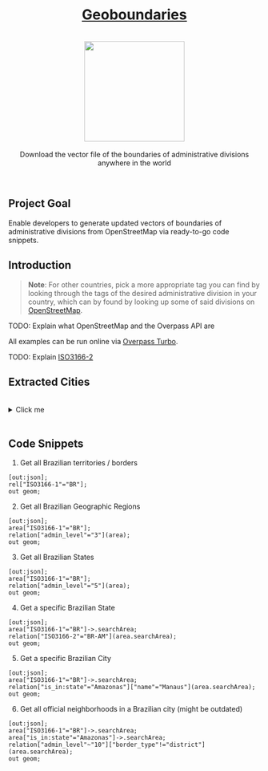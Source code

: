 <h1 align="center"><a href="https://github.com/Paguiar735/geoboundaries">Geoboundaries</a></h1>

<p align="center">
    <br>
  <a href="https://pixabay.com/pt/vectors/brasil-geografia-mapa-estados-153881/">
    <img src="https://cdn.pixabay.com/photo/2013/07/12/18/47/brazil-153881_960_720.png" width="200px" height="200px"/>
  </a>
  <br><br>
    Download the vector file of the boundaries of administrative divisions anywhere in the world
  <br>
</p>

<br>

## Project Goal

Enable developers to generate updated vectors of boundaries of administrative divisions from OpenStreetMap via ready-to-go code snippets.

## Introduction

> **Note**: For other countries, pick a more appropriate tag you can find by looking through the tags of the desired administrative division in your country, which can by found by looking up some of said divisions on [OpenStreetMap](https://openstreetmap.org/).

TODO: Explain what OpenStreetMap and the Overpass API are

All examples can be run online via [Overpass Turbo](https://overpass-turbo.eu/).

TODO: Explain [ISO3166-2](https://pt.wikipedia.org/wiki/ISO_3166-2:BR)


## Extracted Cities

<br>

<details>
<summary>Click me</summary>
<br>

| Cidade | Estado | Cargo | Gabinete | Assessor Responsável | Observação |Bairros Catalogados | Mapa Catalogado | Mapa Nomeado | Etapa 1 Finalizada |
|---|---|---|---|---|---|---|---|---|---|
| Americana | SP | - | - | David | Jornalista, Ex-assessor parlamentar | ✅ | ✅ | ✅ | ✅ |
| Barbacena | MG | Vereador | Odair Ferreira | Tamara Bruno | - |✅ | ✅ | ✅ | ✅ |
| Belém | PA | Vereador | Matheus Cavalcante | O próprio | - | ✅ | ✅ | ✅ | ✅ |
| Boa Vista | RR | Vereador | Ruan Kenobby | Naira Rodrigues | - | ✅ | ✅ | ✅ | ✅ |
| Botelhos | MG | Vereador | Marcus Vinicius | O próprio | - | ✅ | ✅ | ✅ | ✅ |
| Brasília | DF | Deputado Distrital | Paula Belmonte | O próprio | - | ✅ | ✅ | ✅ | ✅ |
| Campo Grande | MS | Deputado Federal | Beto Pereira | O próprio | - | ✅ | ✅ | ✅ | ✅ |
| Caruaru | PE | - | - | Vitinho Maia | Candidato a Deputado Federal | ✅ | ✅ | ✅ | ✅ |
| Caucaia | CE | - | - | Ícaro Bonfim | Ex-assessor parlamentar de Vereador, de Deputado Estadual e de Vice-Prefeito | ✅ | ✅| ✅ | ✅ |
| Criciúma | SC | Vereador | Daniel Antunes | Cristyane Limas | - | ❌ | ❌ | ❌ | ❌ |
| Cuiabá | MT | Deputado Federal | Abilio Moumer | O próprio | - | ✅ | ✅ | ✅ | ✅ |
| Itamaraju | BA | - | - | Miguel Xavier | Liderança de Grupo Político | ✅ | ✅ | ✅ | ✅ |
| Itapema | SC | Vereador | Adriano Pivotto | Áxion Tridapalli | - | ✅ | ✅ | ✅ | ✅ |
| Maracás | BA | - | - | Jamon Soares | Afirma trabalhar no setor de Comunicação | ❌ | ❌ | ❌ | ❌ |
| Natal | RN | - | - | Paulo Ovídio | Candidato a Vereador | ✅ | ✅ | ✅ | ✅ |
| Paraíso do Tocantins | TO | Deputado Estadual | Nilton Franco | Renan Aires | - | ✅ | ✅ | ✅ | ✅ |
| Presidente Figueiredo | AM | - | - | Felipe Gonçalves | Assessor do Próprio GdA. Responsável a pedido do Deputado Federal Amom Mandel | ✅ | ✅ | ✅ | ✅ |
| Rio Claro | SP | Vereador | Carol Gomes | Andrey Sepulveda | - | ❌ | ❌ | ❌ | ❌ |
| São Carlos | SP | Vereador | Elton Carvalho | Gabriel Mesquita | - | ✅ | ✅ | ✅ | ✅ |
| São Paulo | SP | Deputado Federal | Tabata Amaral | Felipe Gonçalves | Assessor do Próprio GdA. Responsável a pedido do Deputado Federal Amom Mandel | ✅ | ✅ | ✅ | ✅ |
| Salinas | MG | Vereador | Arthur Bastos | O próprio | - | ✅ | ✅ | ✅ | ✅ |
| Silvânia | GO | Vereador | Matheus Brito | O próprio | - | ✅ | ✅ | ✅ | ✅ |
| Vitória da Conquista | BA | - | - | Wesley Brito | Candidato a Deputado Estadual | ✅ | ✅ | ✅ | ✅ |

<br>
</details>

<br>

## Code Snippets

1. Get all Brazilian territories / borders

```
[out:json];
rel["ISO3166-1"="BR"];
out geom;
```

2. Get all Brazilian Geographic Regions

```
[out:json];
area["ISO3166-1"="BR"];
relation["admin_level"="3"](area);
out geom;
```

3. Get all Brazilian States

```
[out:json];
area["ISO3166-1"="BR"];
relation["admin_level"="5"](area);
out geom;
```

4. Get a specific Brazilian State

```
[out:json];
area["ISO3166-1"="BR"]->.searchArea;
relation["ISO3166-2"="BR-AM"](area.searchArea);
out geom;
```

5. Get a specific Brazilian City

```
[out:json];
area["ISO3166-1"="BR"]->.searchArea;
relation["is_in:state"="Amazonas"]["name"="Manaus"](area.searchArea);
out geom;
```

6. Get all official neighborhoods in a Brazilian city (might be outdated)

```
[out:json];
area["ISO3166-1"="BR"]->.searchArea;
area["is_in:state"="Amazonas"]->.searchArea;
relation["admin_level"~"10"]["border_type"!="district"](area.searchArea);
out geom;
```